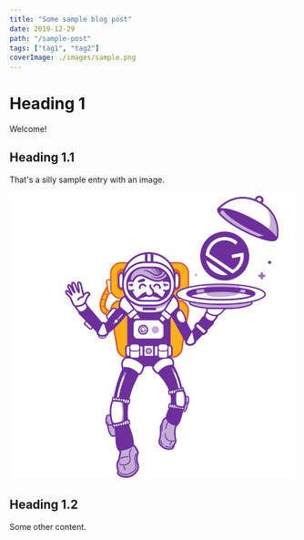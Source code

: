 ```yaml
---
title: "Some sample blog post"
date: 2019-12-29
path: "/sample-post"
tags: ["tag1", "tag2"]
coverImage: ./images/sample.png
---
```


# Heading 1

Welcome!

## Heading 1.1

That's a silly sample entry with an image.

![Some image](./images/sample.png)

## Heading 1.2

Some other content.